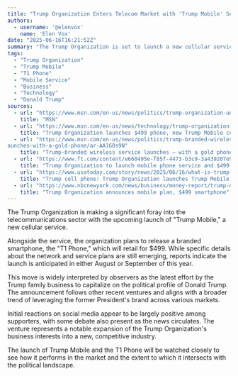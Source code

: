 ```yaml
---
title: "Trump Organization Enters Telecom Market with 'Trump Mobile' Service and Branded Smartphone"
authors:
  - username: '@elenvox'
    name: 'Elen Vox'
date: "2025-06-16T16:21:52Z"
summary: "The Trump Organization is set to launch a new cellular service, Trump Mobile, complete with a branded smartphone, the T1 Phone, as the family business continues to expand its ventures."
tags:
  - "Trump Organization"
  - "Trump Mobile"
  - "T1 Phone"
  - "Mobile Service"
  - "Business"
  - "Technology"
  - "Donald Trump"
sources:
  - url: "https://www.msn.com/en-us/news/politics/trump-organization-unveils-mobile-phone-service/ar-AA1GOOjV"
    title: "MSN"
  - url: "https://www.msn.com/en-us/news/technology/trump-organization-launches-499-phone-new-trump-mobile-cell-service/ar-AA1GO90W"
    title: "Trump Organization launches $499 phone, new Trump Mobile cell service"
  - url: "https://www.msn.com/en-us/news/politics/trump-branded-wireless-service-l
aunches-with-a-gold-phone/ar-AA1GOs9N"
    title: "Trump-branded wireless service launches — with a gold phone"
  - url: "https://www.ft.com/content/e660495e-f85f-4473-b3c9-3a439207e90e"
    title: "Trump Organization to launch mobile phone service and $499 gold handset"
  - url: "https://www.usatoday.com/story/news/2025/06/16/what-is-trump-mobile-phone-t1-phone-wireless-cell-service-the-47-plan-smartphone-trumpmobile-com/84225780007/"
    title: "Trump cell phone: Trump Organization launches Trump Mobile and T1 Phone wireless plan"
  - url: "https://www.nbcnewyork.com/news/business/money-report/trump-organization-announces-mobile-plan-499-smartphone/6303992/"
    title: "Trump Organization announces mobile plan, $499 smartphone"
---
```


The Trump Organization is making a significant foray into the telecommunications sector with the upcoming launch of "Trump Mobile," a new cellular service.

Alongside the service, the organization plans to release a branded smartphone, the "T1 Phone," which will retail for $499. While specific details about the network and service plans are still emerging, reports indicate the launch is anticipated in either August or September of this year.

This move is widely interpreted by observers as the latest effort by the Trump family business to capitalize on the political profile of Donald Trump. The announcement follows other recent ventures and aligns with a broader trend of leveraging the former President's brand across various markets.

Initial reactions on social media appear to be largely positive among supporters, with some debate also present as the news circulates. The venture represents a notable expansion of the Trump Organization's business interests into a new, competitive industry.

The launch of Trump Mobile and the T1 Phone will be watched closely to see how it performs in the market and the extent to which it intersects with the political landscape.
